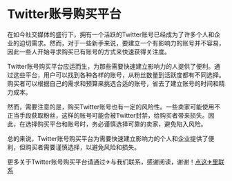 # Twitter账号购买平台

在如今社交媒体的盛行下，拥有一个活跃的Twitter账号已经成为了许多个人和企业的迫切需求。然而，对于一些新手来说，要建立一个有影响力的账号并不容易，因此一些人开始寻求购买已有账号的方式来快速获得关注度。

Twitter账号购买平台应运而生，为那些需要快速建立影响力的人提供了便利。通过这些平台，用户可以找到各种各样的账号，从粉丝数量到活跃度都有不同选择。购买者可以根据自己的需求和预算来挑选合适的账号，省去了建立账号的时间和精力成本。

然而，需要注意的是，购买Twitter账号也有一定的风险性。一些卖家可能使用不正当手段获取粉丝，这样的账号可能会被Twitter封禁，给购买者带来损失。因此，在选择购买平台和账号时，务必谨慎选择可靠的卖家，避免陷入风险。

总的来说，Twitter账号购买平台为需要快速建立影响力的个人和企业提供了便利，但购买者需要谨慎选择，以避免风险和损失。

更多关于Twitter账号购买平台请通过✈与我们联系，感谢阅读，谢谢！[点这✈里联系](https://abc.k02.cc)